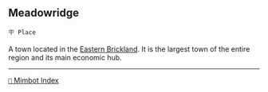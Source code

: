 ## Meadowridge

`🪧 Place`

A town located in the [Eastern Brickland](<https://zeithalt.github.io/r/brickland_fortress.html>). It is the largest town of the entire region and its main economic hub.

<!---
keywords: brickland
aliases: 
-->
----------
[`📑` Mimbot Index](</index.md#c860>)